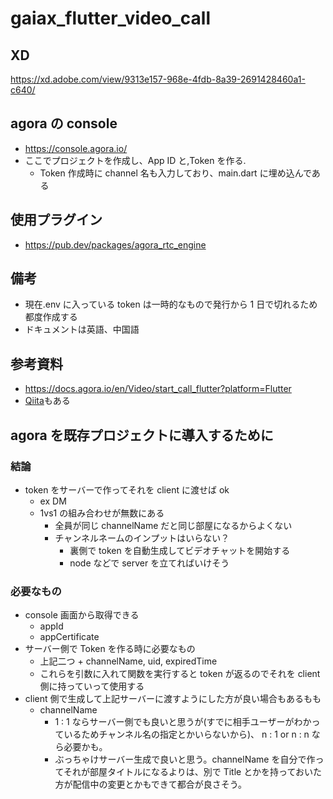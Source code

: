 # gaiax_flutter_video_call

## XD

https://xd.adobe.com/view/9313e157-968e-4fdb-8a39-2691428460a1-c640/

## agora の console

- https://console.agora.io/
- ここでプロジェクトを作成し、App ID と,Token を作る.
  - Token 作成時に channel 名も入力しており、main.dart に埋め込んである

## 使用プラグイン

- https://pub.dev/packages/agora_rtc_engine

## 備考

- 現在.env に入っている token は一時的なもので発行から 1 日で切れるため都度作成する
- ドキュメントは英語、中国語

## 参考資料

- https://docs.agora.io/en/Video/start_call_flutter?platform=Flutter
- [Qiita](https://qiita.com/v-cube)もある

## agora を既存プロジェクトに導入するために

### 結論

- token をサーバーで作ってそれを client に渡せば ok
  - ex DM
  - 1vs1 の組み合わせが無数にある
    - 全員が同じ channelName だと同じ部屋になるからよくない
    - チャンネルネームのインプットはいらない？
      - 裏側で token を自動生成してビデオチャットを開始する
      - node などで server を立てればいけそう

### 必要なもの

- console 画面から取得できる
  - appId
  - appCertificate
- サーバー側で Token を作る時に必要なもの
  - 上記二つ + channelName, uid, expiredTime
  - これらを引数に入れて関数を実行すると token が返るのでそれを client 側に持っていって使用する
- client 側で生成して上記サーバーに渡すようにした方が良い場合もあるもも
  - channelName
    - 1 : 1 ならサーバー側でも良いと思うが(すでに相手ユーザーがわかっているためチャンネル名の指定とかいらないから)、 n : 1 or n : n なら必要かも。
    - ぶっちゃけサーバー生成で良いと思う。channelName を自分で作ってそれが部屋タイトルになるよりは、別で Title とかを持っておいた方が配信中の変更とかもできて都合が良さそう。

